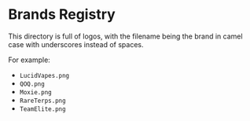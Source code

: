 # Brands Registry

This directory is full of logos, with the filename being the brand in camel case with underscores instead of spaces.

For example:

- `LucidVapes.png`
- `QOQ.png`
- `Moxie.png`
- `RareTerps.png`
- `TeamElite.png`
